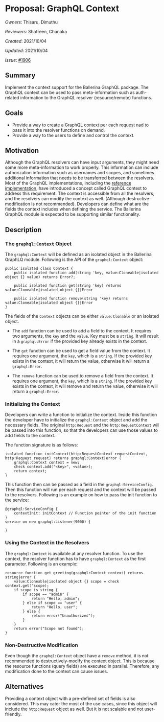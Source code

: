 # Proposal: GraphQL Context

_Owners_: Thisaru, Dimuthu

_Reviewers_: Shafreen, Chanaka

_Created_: 2021/10/04

_Updated_: 2021/10/04

_Issue_: [#1906](https://github.com/ballerina-platform/ballerina-standard-library/issues/1906)

## Summary
Implement the context support for the Ballerina GraphQL package. The GraphQL context can be used to pass meta-information such as auth-related information to the GraphQL resolver (resource/remote) functions.

## Goals
* Provide a way to create a GraphQL context per each request nad to pass it into the resolver functions on demand.
* Provide a way to the users to define and control the context.

## Motivation
Although the GraphQL resolvers can have input arguments, they might need some more meta-information to work properly. This information can include authorization information such as usernames and scopes, and sometimes additional information that needs to be transferred between the resolvers.
Most of the GraphQL implementations, including the [reference implementation](https://github.com/graphql/graphql-js), have introduced a concept called GraphQL context to address this requirement. The context is accessible from all the resolvers, and the resolvers can modify the context as well. (Although destructive-modification is not recommended).
Developers can define what are the fields the context includes when defining the service. The Ballerina GraphQL module is expected to be supporting similar functionality.

## Description

### The `graphql:Context` Object
The `graphql:Context` will be defined as an isolated object in the Ballerina GraphLQ module. Following is the API of the `graphql:Context` object:

```ballerina
public isolated class Context {
    public isolated function add(string 'key, value:Cloneable|isolated object {} value) returns Error?;

    public isolated function get(string 'key) returns value:Cloneable|isolated object {}|Error

    public isolated function remove(string 'key) returns value:Cloneable|isolated object {}|Error
}
```

The fields of the `Context` objects can be either `value:Clonable` or an isolated object.

* The `add` function can be used to add a field to the context. It requires two arguments, the `key` and the `value`. Key must be a `string`. It will result in a `graphql:Error` if the provided key already exists in the context.

* The `get` function can be used to get a field value from the context. It requires one argument, the `key`, which is a `string`. If the provided key exists in the context, it will return the value, otherwise it will return a `graphql:Error`.

* The `remove` function can be used to remove a field from the context. It requires one argument, the `key`, which is a `string`. If the provided key exists in the context, it will remove and return the value, otherwise it will return a `graphql:Error`.


### Initializing the Context
Developers can write a function to initialize the context. Inside this function the developer have to initialize the `graphql:Context` object and add the necessary fields. The original `http:Request` and the `http:RequestContext` will be passed into this function, so that the developers can use those values to add fields to the context.

The function signature is as follows:

```ballerina
isolated function initContext(http:RequestContext requestContext, http:Request request) returns graphql:Context|error {
    graphql:Context context = new;
    check context.add("<key>", <value>);
    return context;
}
```

This function then can be passed as a field in the `graphql:ServiceConfig`. Then this function will run per each request and the context will be passed to the resolvers. Following is an example on how to pass the init function to the service:

```ballerina
@graphql:ServiceConfig {
    contextInit: initContext // Function pointer of the init function
}
service on new graphql:Listener(9000) {

}
```

### Using the Context in the Resolvers
The `graphql:Context` is available at any resolver function. To use the context, the resolver function has to have `graphql:Context` as the first parameter. Following is an example:

```ballerina
resource function get greeting(graphql:Context context) returns string|error {
    value:Cloneable|isolated object {} scope = check context.get("scope);
    if scope is string {
        if scope == "admin" {
            return "Hello, admin";
        } else if scope == "user" {
            return "Hello, user";
        } else {
            return error("Unauthorized");
        }
    }
    return error("Scope not found");
}
```

### Non-Destructive Modification
Even though the `graphql:Context` object have a `remove` method, it is not recommended to destructively-modify the context object. This is because the resource functions (query fields) are executed in parallel. Therefore, any modification done to the context can cause issues.

## Alternatives
Providing a context object with a pre-defined set of fields is also considered. This may cater the most of the use cases, since this object will include the `http:Request` object as well. But it is not scalable and not user-friendly.
